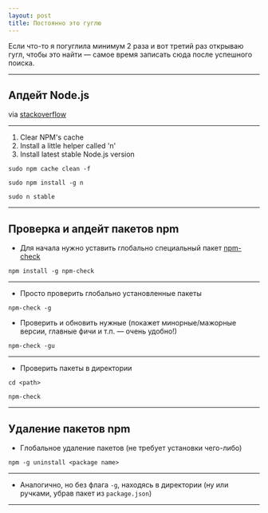 ```yaml
---
layout: post
title: Постоянно это гуглю
---
```


Если что-то я погуглила минимум 2 раза и вот третий раз открываю гугл, чтобы это найти — самое время записать сюда после успешного поиска.

---

<h2 class="post__small-heading">Апдейт Node.js</h2>

via [stackoverflow](https://stackoverflow.com/questions/8191459/how-do-i-update-node-js)

<hr class="small">

1. Clear NPM's cache
2. Install a little helper called 'n'
3. Install latest stable Node.js version

`sudo npm cache clean -f`

`sudo npm install -g n`

`sudo n stable`

---

<h2 class="post__small-heading">Проверка и апдейт пакетов npm</h2>

* Для начала нужно уставить глобально специальный пакет [npm-check](https://www.npmjs.com/package/npm-check)

`npm install -g npm-check`

<hr class="small">

* Просто проверить глобально установленные пакеты

`npm-check -g`

* Проверить и обновить нужные (покажет минорные/мажорные версии, главные фичи и т.п. — очень удобно!)

`npm-check -gu`

<hr class="small">

* Проверить пакеты в директории

`cd <path>`

`npm-check`

---

<h2 class="post__small-heading">Удаление пакетов npm</h2>

* Глобальное удаление пакетов (не требует установки чего-либо)

`npm -g uninstall <package name>`

<hr class="small">

* Аналогично, но без флага `-g`, находясь в директории (ну или ручками, убрав пакет из `package.json`)

---
